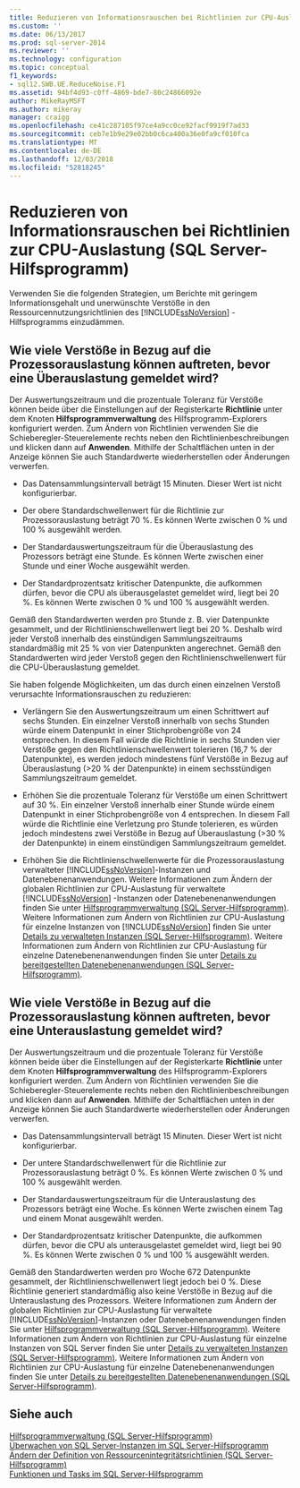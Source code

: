 ```yaml
---
title: Reduzieren von Informationsrauschen bei Richtlinien zur CPU-Auslastung (SQL Server-Hilfsprogramm) | Microsoft-Dokumentation
ms.custom: ''
ms.date: 06/13/2017
ms.prod: sql-server-2014
ms.reviewer: ''
ms.technology: configuration
ms.topic: conceptual
f1_keywords:
- sql12.SWB.UE.ReduceNoise.F1
ms.assetid: 94bf4d93-c0ff-4869-bde7-80c24866092e
author: MikeRayMSFT
ms.author: mikeray
manager: craigg
ms.openlocfilehash: ce41c287105f97ce4a9cc0ce92facf9919f7ad33
ms.sourcegitcommit: ceb7e1b9e29e02bb0c6ca400a36e0fa9cf010fca
ms.translationtype: MT
ms.contentlocale: de-DE
ms.lasthandoff: 12/03/2018
ms.locfileid: "52818245"
---
```

# <a name="reduce-noise-in-cpu-utilization-policies-sql-server-utility"></a>Reduzieren von Informationsrauschen bei Richtlinien zur CPU-Auslastung (SQL Server-Hilfsprogramm)
  Verwenden Sie die folgenden Strategien, um Berichte mit geringem Informationsgehalt und unerwünschte Verstöße in den Ressourcennutzungsrichtlinien des [!INCLUDE[ssNoVersion](../../includes/ssnoversion-md.md)] -Hilfsprogramms einzudämmen.  
  
## <a name="how-frequently-should-processor-utilization-be-in-violation-before-it-is-reported-as-overutilized"></a>Wie viele Verstöße in Bezug auf die Prozessorauslastung können auftreten, bevor eine Überauslastung gemeldet wird?  
 Der Auswertungszeitraum und die prozentuale Toleranz für Verstöße können beide über die Einstellungen auf der Registerkarte **Richtlinie** unter dem Knoten **Hilfsprogrammverwaltung** des Hilfsprogramm-Explorers konfiguriert werden. Zum Ändern von Richtlinien verwenden Sie die Schieberegler-Steuerelemente rechts neben den Richtlinienbeschreibungen und klicken dann auf **Anwenden**. Mithilfe der Schaltflächen unten in der Anzeige können Sie auch Standardwerte wiederherstellen oder Änderungen verwerfen.  
  
-   Das Datensammlungsintervall beträgt 15 Minuten. Dieser Wert ist nicht konfigurierbar.  
  
-   Der obere Standardschwellenwert für die Richtlinie zur Prozessorauslastung beträgt 70 %. Es können Werte zwischen 0 % und 100 % ausgewählt werden.  
  
-   Der Standardauswertungszeitraum für die Überauslastung des Prozessors beträgt eine Stunde. Es können Werte zwischen einer Stunde und einer Woche ausgewählt werden.  
  
-   Der Standardprozentsatz kritischer Datenpunkte, die aufkommen dürfen, bevor die CPU als überausgelastet gemeldet wird, liegt bei 20 %. Es können Werte zwischen 0 % und 100 % ausgewählt werden.  
  
 Gemäß den Standardwerten werden pro Stunde z. B. vier Datenpunkte gesammelt, und der Richtlinienschwellenwert liegt bei 20 %. Deshalb wird jeder Verstoß innerhalb des einstündigen Sammlungszeitraums standardmäßig mit 25 % von vier Datenpunkten angerechnet. Gemäß den Standardwerten wird jeder Verstoß gegen den Richtlinienschwellenwert für die CPU-Überauslastung gemeldet.  
  
 Sie haben folgende Möglichkeiten, um das durch einen einzelnen Verstoß verursachte Informationsrauschen zu reduzieren:  
  
-   Verlängern Sie den Auswertungszeitraum um einen Schrittwert auf sechs Stunden. Ein einzelner Verstoß innerhalb von sechs Stunden würde einem Datenpunkt in einer Stichprobengröße von 24 entsprechen. In diesem Fall würde die Richtlinie in sechs Stunden vier Verstöße gegen den Richtlinienschwellenwert tolerieren (16,7 % der Datenpunkte), es werden jedoch mindestens fünf Verstöße in Bezug auf Überauslastung (>20 % der Datenpunkte) in einem sechsstündigen Sammlungszeitraum gemeldet.  
  
-   Erhöhen Sie die prozentuale Toleranz für Verstöße um einen Schrittwert auf 30 %. Ein einzelner Verstoß innerhalb einer Stunde würde einem Datenpunkt in einer Stichprobengröße von 4 entsprechen. In diesem Fall würde die Richtlinie eine Verletzung pro Stunde tolerieren, es würden jedoch mindestens zwei Verstöße in Bezug auf Überauslastung (>30 % der Datenpunkte) in einem einstündigen Sammlungszeitraum gemeldet.  
  
-   Erhöhen Sie die Richtlinienschwellenwerte für die Prozessorauslastung verwalteter [!INCLUDE[ssNoVersion](../../includes/ssnoversion-md.md)]-Instanzen und Datenebenenanwendungen. Weitere Informationen zum Ändern der globalen Richtlinien zur CPU-Auslastung für verwaltete [!INCLUDE[ssNoVersion](../../includes/ssnoversion-md.md)] -Instanzen oder Datenebenenanwendungen finden Sie unter [Hilfsprogrammverwaltung &#40;SQL Server-Hilfsprogramm&#41;](../../database-engine/utility-administration-sql-server-utility.md). Weitere Informationen zum Ändern von Richtlinien zur CPU-Auslastung für einzelne Instanzen von [!INCLUDE[ssNoVersion](../../includes/ssnoversion-md.md)] finden Sie unter [Details zu verwalteten Instanzen &#40;SQL Server-Hilfsprogramm&#41;](../../database-engine/managed-instance-details-sql-server-utility.md). Weitere Informationen zum Ändern von Richtlinien zur CPU-Auslastung für einzelne Datenebenenanwendungen finden Sie unter [Details zu bereitgestellten Datenebenenanwendungen &#40;SQL Server-Hilfsprogramm&#41;](../../database-engine/deployed-data-tier-application-details-sql-server-utility.md).  
  
## <a name="how-frequently-should-processor-utilization-be-in-violation-before-it-is-reported-as-underutilized"></a>Wie viele Verstöße in Bezug auf die Prozessorauslastung können auftreten, bevor eine Unterauslastung gemeldet wird?  
 Der Auswertungszeitraum und die prozentuale Toleranz für Verstöße können beide über die Einstellungen auf der Registerkarte **Richtlinie** unter dem Knoten **Hilfsprogrammverwaltung** des Hilfsprogramm-Explorers konfiguriert werden. Zum Ändern von Richtlinien verwenden Sie die Schieberegler-Steuerelemente rechts neben den Richtlinienbeschreibungen und klicken dann auf **Anwenden**. Mithilfe der Schaltflächen unten in der Anzeige können Sie auch Standardwerte wiederherstellen oder Änderungen verwerfen.  
  
-   Das Datensammlungsintervall beträgt 15 Minuten. Dieser Wert ist nicht konfigurierbar.  
  
-   Der untere Standardschwellenwert für die Richtlinie zur Prozessorauslastung beträgt 0 %. Es können Werte zwischen 0 % und 100 % ausgewählt werden.  
  
-   Der Standardauswertungszeitraum für die Unterauslastung des Prozessors beträgt eine Woche. Es können Werte zwischen einem Tag und einem Monat ausgewählt werden.  
  
-   Der Standardprozentsatz kritischer Datenpunkte, die aufkommen dürfen, bevor die CPU als unterausgelastet gemeldet wird, liegt bei 90 %. Es können Werte zwischen 0 % und 100 % ausgewählt werden.  
  
 Gemäß den Standardwerten werden pro Woche 672 Datenpunkte gesammelt, der Richtlinienschwellenwert liegt jedoch bei 0 %. Diese Richtlinie generiert standardmäßig also keine Verstöße in Bezug auf die Unterauslastung des Prozessors. Weitere Informationen zum Ändern der globalen Richtlinien zur CPU-Auslastung für verwaltete [!INCLUDE[ssNoVersion](../../includes/ssnoversion-md.md)]-Instanzen oder Datenebenenanwendungen finden Sie unter [Hilfsprogrammverwaltung &#40;SQL Server-Hilfsprogramm&#41;](../../database-engine/utility-administration-sql-server-utility.md). Weitere Informationen zum Ändern von Richtlinien zur CPU-Auslastung für einzelne Instanzen von SQL Server finden Sie unter [Details zu verwalteten Instanzen &#40;SQL Server-Hilfsprogramm&#41;](../../database-engine/managed-instance-details-sql-server-utility.md). Weitere Informationen zum Ändern von Richtlinien zur CPU-Auslastung für einzelne Datenebenenanwendungen finden Sie unter [Details zu bereitgestellten Datenebenenanwendungen &#40;SQL Server-Hilfsprogramm&#41;](../../database-engine/deployed-data-tier-application-details-sql-server-utility.md).  
  
## <a name="see-also"></a>Siehe auch  
 [Hilfsprogrammverwaltung &#40;SQL Server-Hilfsprogramm&#41;](../../database-engine/utility-administration-sql-server-utility.md)   
 [Überwachen von SQL Server-Instanzen im SQL Server-Hilfsprogramm](monitor-instances-of-sql-server-in-the-sql-server-utility.md)   
 [Ändern der Definition von Ressourcenintegritätsrichtlinien &#40;SQL Server-Hilfsprogramm&#41;](modify-a-resource-health-policy-definition-sql-server-utility.md)   
 [Funktionen und Tasks im SQL Server-Hilfsprogramm](sql-server-utility-features-and-tasks.md)  
  
  
